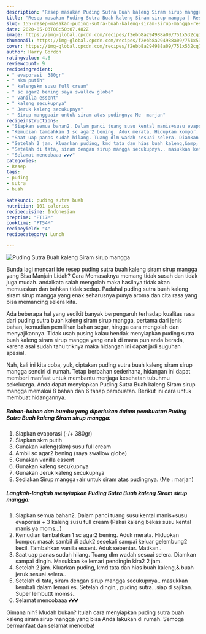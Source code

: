 ```yaml
---
description: "Resep masakan Puding Sutra Buah kaleng Siram sirup mangga | Resep Membuat Puding Sutra Buah kaleng Siram sirup mangga Yang Lezat"
title: "Resep masakan Puding Sutra Buah kaleng Siram sirup mangga | Resep Membuat Puding Sutra Buah kaleng Siram sirup mangga Yang Lezat"
slug: 155-resep-masakan-puding-sutra-buah-kaleng-siram-sirup-mangga-resep-membuat-puding-sutra-buah-kaleng-siram-sirup-mangga-yang-lezat
date: 2020-05-03T08:50:07.482Z
image: https://img-global.cpcdn.com/recipes/f2ebb8a294988a09/751x532cq70/puding-sutra-buah-kaleng-siram-sirup-mangga-foto-resep-utama.jpg
thumbnail: https://img-global.cpcdn.com/recipes/f2ebb8a294988a09/751x532cq70/puding-sutra-buah-kaleng-siram-sirup-mangga-foto-resep-utama.jpg
cover: https://img-global.cpcdn.com/recipes/f2ebb8a294988a09/751x532cq70/puding-sutra-buah-kaleng-siram-sirup-mangga-foto-resep-utama.jpg
author: Harry Gordon
ratingvalue: 4.6
reviewcount: 9
recipeingredient:
- " evaporasi  380gr"
- " skm putih"
- " kalengskm susu full cream"
- " sc agar2 bening saya swallow globe"
- " vanilla essent"
- " kaleng secukupnya"
- " Jeruk kaleng secukupnya"
- " Sirup manggaair untuk siram atas pudingnya Me  marjan"
recipeinstructions:
- "Siapkan semua bahan2. Dalam panci tuang susu kental manis+susu evaporasi + 3 kaleng susu full cream (Pakai kaleng bekas susu kental manis ya moms...)"
- "Kemudian tambahkan 1 sc agar2 bening. Aduk merata. Hidupkan kompor. masak sambil di aduk2 sesekali sampai keluar gelembung2 kecil. Tambahkan vanilla essent. Aduk sebentar. Matikan.."
- "Saat uap panas sudah hilang. Tuang dlm wadah sesuai selera. Diamkan sampai dingin. Masukkan ke lemari pendingin kira2 2 jam."
- "Setelah 2 jam. Kluarkan puding, kmd tata dan hias buah kaleng,&amp; buah jeruk sesuai selera.."
- "Setelah di tata, siram dengan sirup mangga secukupnya.. masukkan kembali dalam lemari es. Setelah dingin,, puding sutra...siap d sajikan. Super lembuttt momss.."
- "Selamat mencobaaa 💕💕💕"
categories:
- Resep
tags:
- puding
- sutra
- buah

katakunci: puding sutra buah 
nutrition: 101 calories
recipecuisine: Indonesian
preptime: "PT17M"
cooktime: "PT54M"
recipeyield: "4"
recipecategory: Lunch

---
```



![Puding Sutra Buah kaleng Siram sirup mangga](https://img-global.cpcdn.com/recipes/f2ebb8a294988a09/751x532cq70/puding-sutra-buah-kaleng-siram-sirup-mangga-foto-resep-utama.jpg)

Bunda lagi mencari ide resep puding sutra buah kaleng siram sirup mangga yang Bisa Manjain Lidah? Cara Memasaknya memang tidak susah dan tidak juga mudah. andaikata salah mengolah maka hasilnya tidak akan memuaskan dan bahkan tidak sedap. Padahal puding sutra buah kaleng siram sirup mangga yang enak seharusnya punya aroma dan cita rasa yang bisa memancing selera kita.

Ada beberapa hal yang sedikit banyak berpengaruh terhadap kualitas rasa dari puding sutra buah kaleng siram sirup mangga, pertama dari jenis bahan, kemudian pemilihan bahan segar, hingga cara mengolah dan menyajikannya. Tidak usah pusing kalau hendak menyiapkan puding sutra buah kaleng siram sirup mangga yang enak di mana pun anda berada, karena asal sudah tahu triknya maka hidangan ini dapat jadi suguhan spesial.




Nah, kali ini kita coba, yuk, ciptakan puding sutra buah kaleng siram sirup mangga sendiri di rumah. Tetap berbahan sederhana, hidangan ini dapat memberi manfaat untuk membantu menjaga kesehatan tubuhmu sekeluarga. Anda dapat menyiapkan Puding Sutra Buah kaleng Siram sirup mangga memakai 8 bahan dan 6 tahap pembuatan. Berikut ini cara untuk membuat hidangannya.

<!--inarticleads1-->

##### Bahan-bahan dan bumbu yang diperlukan dalam pembuatan Puding Sutra Buah kaleng Siram sirup mangga:

1. Siapkan  evaporasi (-/+ 380gr)
1. Siapkan  skm putih
1. Gunakan  kaleng(skm) susu full cream
1. Ambil  sc agar2 bening (saya swallow globe)
1. Gunakan  vanilla essent
1. Gunakan  kaleng secukupnya
1. Gunakan  Jeruk kaleng secukupnya
1. Sediakan  Sirup mangga+air untuk siram atas pudingnya. (Me : marjan)




<!--inarticleads2-->

##### Langkah-langkah menyiapkan Puding Sutra Buah kaleng Siram sirup mangga:

1. Siapkan semua bahan2. Dalam panci tuang susu kental manis+susu evaporasi + 3 kaleng susu full cream (Pakai kaleng bekas susu kental manis ya moms...)
1. Kemudian tambahkan 1 sc agar2 bening. Aduk merata. Hidupkan kompor. masak sambil di aduk2 sesekali sampai keluar gelembung2 kecil. Tambahkan vanilla essent. Aduk sebentar. Matikan..
1. Saat uap panas sudah hilang. Tuang dlm wadah sesuai selera. Diamkan sampai dingin. Masukkan ke lemari pendingin kira2 2 jam.
1. Setelah 2 jam. Kluarkan puding, kmd tata dan hias buah kaleng,&amp; buah jeruk sesuai selera..
1. Setelah di tata, siram dengan sirup mangga secukupnya.. masukkan kembali dalam lemari es. Setelah dingin,, puding sutra...siap d sajikan. Super lembuttt momss..
1. Selamat mencobaaa 💕💕💕




Gimana nih? Mudah bukan? Itulah cara menyiapkan puding sutra buah kaleng siram sirup mangga yang bisa Anda lakukan di rumah. Semoga bermanfaat dan selamat mencoba!
